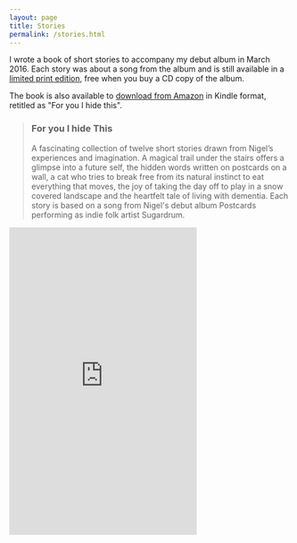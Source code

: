 ```yaml
---
layout: page
title: Stories
permalink: /stories.html
---
```


<p>I wrote a book of short stories to accompany my debut album in March 2016. Each story was about a song from the album and is still available in a <a href="http://shop.sugardrum.com/">limited print edition</a>, free when you buy a CD copy of the album.</p>

<p>The book is also available to <a href="https://read.amazon.co.uk/kp/embed?asin=B01N3OBT3W&preview=newtab&linkCode=kpe&ref_=cm_sw_r_kb_dp_k9XsybYE50G27">download from Amazon</a> in Kindle format, retitled as &quot;For you I hide this&quot;.</p>

<blockquote>	
    <h3>For you I hide This</h3>
    <p>A fascinating collection of twelve short stories drawn from Nigel’s experiences and imagination. A magical trail under the stairs offers a glimpse into a future self, the hidden words written on postcards on a wall, a cat who tries to break free from its natural instinct to eat everything that moves, the joy of taking the day off to play in a snow covered landscape and the heartfelt tale of living with dementia. Each story is based on a song from Nigel's debut album Postcards performing as indie folk artist Sugardrum.</p>
</blockquote>

<iframe type="text/html" width="336" height="550" frameborder="0" allowfullscreen style="max-width:100%" src="https://read.amazon.co.uk/kp/card?asin=B01N3OBT3W&preview=inline&linkCode=kpe&ref_=cm_sw_r_kb_dp_k9XsybYE50G27" ></iframe>

